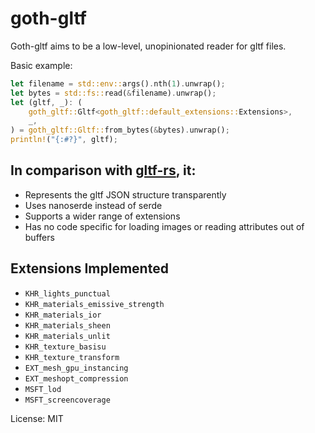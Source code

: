 # goth-gltf

Goth-gltf aims to be a low-level, unopinionated reader for gltf files.

Basic example:
```rust
let filename = std::env::args().nth(1).unwrap();
let bytes = std::fs::read(&filename).unwrap();
let (gltf, _): (
    goth_gltf::Gltf<goth_gltf::default_extensions::Extensions>,
    _,
) = goth_gltf::Gltf::from_bytes(&bytes).unwrap();
println!("{:#?}", gltf);
```

## In comparison with [gltf-rs], it:

- Represents the gltf JSON structure transparently
- Uses nanoserde instead of serde
- Supports a wider range of extensions
- Has no code specific for loading images or reading attributes out of buffers

## Extensions Implemented

- `KHR_lights_punctual`
- `KHR_materials_emissive_strength`
- `KHR_materials_ior`
- `KHR_materials_sheen`
- `KHR_materials_unlit`
- `KHR_texture_basisu`
- `KHR_texture_transform`
- `EXT_mesh_gpu_instancing`
- `EXT_meshopt_compression`
- `MSFT_lod`
- `MSFT_screencoverage`

[gltf-rs]: https://github.com/gltf-rs/gltf

License: MIT
